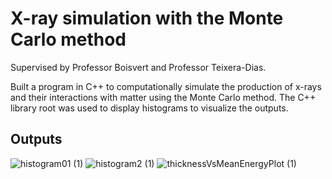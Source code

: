 # X-ray simulation with the Monte Carlo method

Supervised by Professor Boisvert and Professor Teixera-Dias.

Built a program in C++ to computationally simulate the production of x-rays and their interactions with matter using the Monte Carlo method. The C++ library root was used to display histograms to visualize the outputs.

Outputs
-------

![histogram01 (1)](https://user-images.githubusercontent.com/88815725/231653813-d817b7bf-8395-4361-af8f-b0f3aa02cf22.png)
![histogram2 (1)](https://user-images.githubusercontent.com/88815725/231653825-e9c0c393-a156-46dc-96da-75c0b58078af.png)
![thicknessVsMeanEnergyPlot (1)](https://user-images.githubusercontent.com/88815725/231653832-2261e8c0-c601-4a46-9e42-0ef90e11c56c.png)
